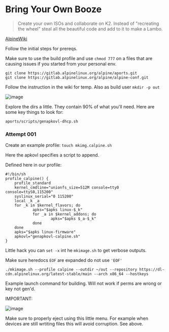 # Bring Your Own Booze
> Create your own ISOs and collaborate on K2. Instead of "recreating the wheel" steal all the beautiful code and add to it to make a Lambo. 

[AlpineWiki](https://wiki.alpinelinux.org/wiki/How_to_make_a_custom_ISO_image_with_mkimage)

Follow the initial steps for prereqs. 

Make sure to use the build profile and use `chmod 777` on a files that are causing issues if you started from your personal env.

```
git clone https://gitlab.alpinelinux.org/alpine/aports.git
git clone https://gitlab.alpinelinux.org/alpine/alpine-conf.git
```

Follow the instruction in the wiki for temp.
Also as build user `mkdir -p out`

![image](https://github.com/user-attachments/assets/2ba8cf03-bda6-4289-b6b9-c389957844d2)

Explore the dirs a little. They contain 90% of what you'll need. 
Here are some key things to look for:
```
aports/scripts/genapkovl-dhcp.sh
```

### Attempt 001 
Create an example profile:
`touch mkimg.calpine.sh`

Here the apkovl specifies a script to append. 

Defined here in our profile:

```
#!/bin/sh
profile_calpine() {
    profile_standard
    kernel_cmdline="unionfs_size=512M console=tty0 console=ttyS0,115200"
    syslinux_serial="0 115200"
    local _k _a
    for _k in $kernel_flavors; do
            apks="$apks linux-$_k"
            for _a in $kernel_addons; do
                    apks="$apks $_a-$_k"
            done
    done
    apks="$apks linux-firmware"
    apkovl="genapkovl-calpine.sh"
}
```

Little hack you can `set -x` int he `mkimage.sh` to get verbose outputs. 

Make sure heredocs `EOF` are expanded do not use `'EOF'`

```
./mkimage.sh --profile calpine --outdir ~/out --repository https://dl-cdn.alpinelinux.org/latest-stable/main --arch x86_64 --hostkeys
```

Example launch command for building. Will not work if perms are wrong or key not gen'd.

IMPORTANT:

![image](https://github.com/user-attachments/assets/8f1480fa-a5af-4431-9e5e-011157f92061)

Make sure to properly eject using this little menu. For example when devices are still wrtiting files this will avoid corruption. See above.
